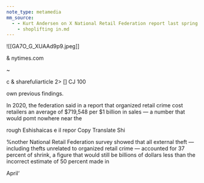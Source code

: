 ```yaml
---
note_type: metamedia
mm_source:
  - - Kurt Andersen on X National Retail Federation report last spring “‘organized retail crime’ was responsible for half the $94.5B in store merchandise” stolen. I fell for it. In fact about 5_. And “in most major cities
    - shoplifting in.md
---
```


![[GA7O_G_XUAAd9p9.jpeg]]

& nytimes.com

~

c & sharefuliarticle 2> []  CJ 100

own previous findings.

In 2020, the federation said in a report that
organized retail crime cost retailers an
average of $719,548 per $1 billion in sales — a
number that would pomt nowhere near the

rough Eshishaicas e il
repor Copy Translate Shi

%nother National Retail Federation survey
showed that all external theft — including
thefts unrelated to organized retail crime —
accounted for 37 percent of shrink, a figure
that would still be billions of dollars less than
the incorrect estimate of 50 percent made in

April‘

